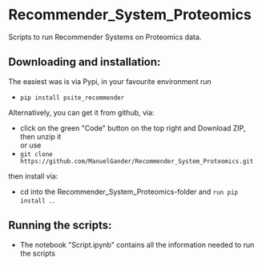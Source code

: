 # Recommender_System_Proteomics
Scripts to run Recommender Systems on Proteomics data.

## Downloading and installation:
The easiest was is via Pypi, in your favourite environment run 
  - ````pip install psite_recommender````

Alternatively, you can get it from github, via:
  - click on the green "Code" button on the top right and Download ZIP, then unzip it  
  or use  
  - ````git clone https://github.com/ManuelGander/Recommender_System_Proteomics.git```` 
  
  then install via:
   - cd into the Recommender_System_Proteomics-folder and ```` run pip install . ````. 

## Running the scripts:
  - The notebook "Script.ipynb" contains all the information needed to run the scripts
